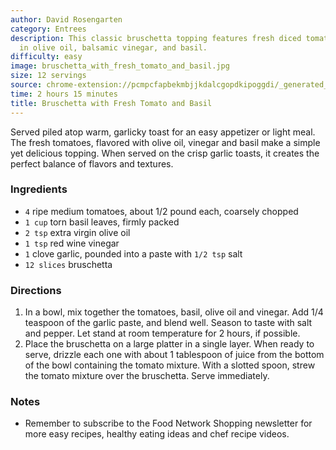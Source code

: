 ```yaml
---
author: David Rosengarten
category: Entrees
description: This classic bruschetta topping features fresh diced tomatoes marinated
  in olive oil, balsamic vinegar, and basil.
difficulty: easy
image: bruschetta_with_fresh_tomato_and_basil.jpg
size: 12 servings
source: chrome-extension://pcmpcfapbekmbjjkdalcgopdkipoggdi/_generated_background_page.html
time: 2 hours 15 minutes
title: Bruschetta with Fresh Tomato and Basil
---
```


Served piled atop warm, garlicky toast for an easy appetizer or light meal. The fresh tomatoes, flavored with olive oil, vinegar and basil make a simple yet delicious topping. When served on the crisp garlic toasts, it creates the perfect balance of flavors and textures.

### Ingredients

* `4` ripe medium tomatoes, about 1/2 pound each, coarsely chopped
* `1 cup` torn basil leaves, firmly packed
* `2 tsp` extra virgin olive oil
* `1 tsp` red wine vinegar
* `1` clove garlic, pounded into a paste with `1/2 tsp` salt
* `12 slices` bruschetta

### Directions

1. In a bowl, mix together the tomatoes, basil, olive oil and vinegar. Add 1/4 teaspoon of the garlic paste, and blend well. Season to taste with salt and pepper. Let stand at room temperature for 2 hours, if possible.
2. Place the bruschetta on a large platter in a single layer. When ready to serve, drizzle each one with about 1 tablespoon of juice from the bottom of the bowl containing the tomato mixture. With a slotted spoon, strew the tomato mixture over the bruschetta. Serve immediately.

### Notes

- Remember to subscribe to the Food Network Shopping newsletter for more easy recipes, healthy eating ideas and chef recipe videos.